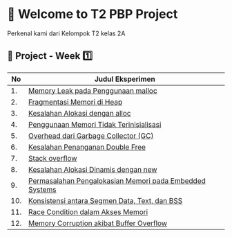 
# **🤖 Welcome to T2 PBP Project**

Perkenal kami dari Kelompok T2 kelas 2A

## 🧠 Project - Week 1️⃣

| No  | Judul Eksperimen                                                                                                                                                                               |
| --- | ---------------------------------------------------------------------------------------------------------------------------------------------------------------------------------------------- |
| 1.  | [Memory Leak pada Penggunaan malloc](https://github.com/FredyKurniadi/blob/main/Week%201/01%20-%20Memory%20Leak%20pada%20Penggunaan%20Malloc.md)                                             |
| 2.  | [Fragmentasi Memori di Heap](https://github.com/FredyKurniadi/blob/main/Week%201/02%20-%20Fragmentasi%20Memori%20di%20Heap.md)                                                               |
| 3.  | [Kesalahan Alokasi dengan alloc](https://github.com/FredyKurniadi/blob/main/Week%201/03%20-%20Kesalahan%20Alokasi%20dengan%20alloc.md)                                                       |
| 4.  | [Penggunaan Memori Tidak Terinisialisasi](https://github.com/FredyKurniadi/blob/main/Week%201/04%20-%20Penggunaan%20Memori%20Tidak%20Terinisialisas.md)                                      |
| 5.  | [Overhead dari Garbage Collector (GC)](<https://github.com/FredyKurniadi/blob/main/Week%201/05%20-%20Overhead%20dari%20Garbage%20Collector%20(GC).md>)                                       |
| 6.  | [Kesalahan Penanganan Double Free](https://github.com/FredyKurniadi/blob/main/Week%201/06-%20Kesalahan%20Penanganan%20Double%20Free.md)                                                      |
| 7.  | [Stack overflow](https://github.com/FredyKurniadi/blob/main/Week%201/07-%20Stack%20Overflow.md)                                                                                              |
| 8.  | [Kesalahan Alokasi Dinamis dengan new](https://github.com/FredyKurniadi/blob/main/Week%201/08%20-%20Kesalahan%20Alokasi%20Dinamis%20dengan%20new.md)                                         |
| 9.  | [Permasalahan Pengalokasian Memori pada Embedded Systems](https://github.com/FredyKurniadi/blob/main/Week%201/09%20-%20Permasalahan%20Pengalokasian%20Memori%20pada%20Embedded%20Systems.md) |
| 10. | [Konsistensi antara Segmen Data, Text, dan BSS](https://github.com/FredyKurniadi/blob/main/Week%201/10%20-%20Konsistensi%20antara%20Segmen%20Data%2C%20Text%2C%20dan%20BSS.md)               |
| 11. | [Race Condition dalam Akses Memori](https://github.com/FredyKurniadi/blob/main/Week%201/11%20-%20Race%20Condition%20dalam%20Akses%20Memori.md)                                               |
| 12. | [Memory Corruption akibat Buffer Overflow](https://github.com/FredyKurniadi/blob/main/Week%201/12%20-%20Memory%20Corruption%20akibat%20Buffer%20Overflow.md)                                 |
